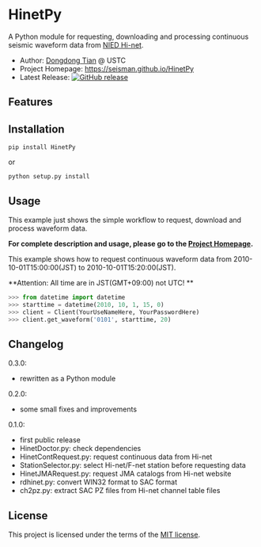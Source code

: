 # HinetPy

A Python module for requesting, downloading and processing continuous seismic
waveform data from [NIED Hi-net](http://www.hinet.bosai.go.jp).

- Author: [Dongdong Tian](https://github.com/seisman) @ USTC
- Project Homepage: https://seisman.github.io/HinetPy
- Latest Release: [![GitHub release](https://img.shields.io/github/release/seisman/HinetPy.svg)](https://github.com/seisman/HinetPy/releases)

## Features

## Installation

```
pip install HinetPy
```

or

```
python setup.py install
```

## Usage

This example just shows the simple workflow to request, download and process waveform data.

**For complete description and usage, please go to the [Project Homepage](https://seisman.github.io/HinetScripts/).**

This example shows how to request continuous waveform data from 2010-10-01T15:00:00(JST) to 2010-10-01T15:20:00(JST).

**Attention: All time are in JST(GMT+09:00) not UTC! **

```python
>>> from datetime import datetime
>>> starttime = datetime(2010, 10, 1, 15, 0)
>>> client = Client(YourUseNameHere, YourPasswordHere)
>>> client.get_waveform('0101', starttime, 20)
```

## Changelog

0.3.0:
 - rewritten as a Python module

0.2.0:
 - some small fixes and improvements

0.1.0:
 - first public release
 - HinetDoctor.py: check dependencies
 - HinetContRequest.py: request continuous data from Hi-net
 - StationSelector.py: select Hi-net/F-net station before requesting data
 - HinetJMARequest.py: request JMA catalogs from Hi-net website
 - rdhinet.py: convert WIN32 format to SAC format
 - ch2pz.py: extract SAC PZ files from Hi-net channel table files

## License

This project is licensed under the terms of the [MIT license](LICENSE).
